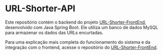 # URL-Shorter-API

Este repositório contém o backend do projeto [URL-Shorter-FrontEnd](https://github.com/LucasKalil-Programador/URL-Shorter-FrontEnd), desenvolvido com Java Spring Boot. Ele utiliza um banco de dados MySQL para armazenar os dados das URLs encurtadas.

Para uma explicação mais completa do funcionamento do sistema e da integração com o frontend, acesse o repositório do [URL-Shorter-FrontEnd](https://github.com/LucasKalil-Programador/URL-Shorter-FrontEnd).

